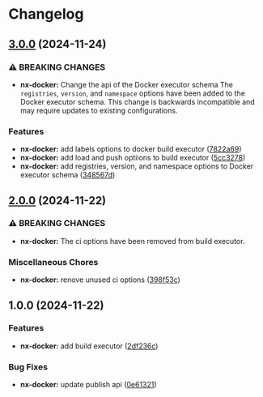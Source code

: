 # Changelog

## [3.0.0](https://github.com/ebizbase/dev-infras/compare/nx-docker-v2.0.0...nx-docker-v3.0.0) (2024-11-24)


### ⚠ BREAKING CHANGES

* **nx-docker:** Change the api of the Docker executor schema The `registries`, `version`, and `namespace` options have been added to the Docker executor schema. This change is backwards incompatible and may require updates to existing configurations.

### Features

* **nx-docker:** add labels options to docker build executor ([7822a69](https://github.com/ebizbase/dev-infras/commit/7822a69fdd3737ac63c0ee5ca393dadc7a8504de))
* **nx-docker:** add load and push optiions to build executor ([5cc3278](https://github.com/ebizbase/dev-infras/commit/5cc3278c87678a1a0054a496fd1db7f0756a8d27))
* **nx-docker:** add registries, version, and namespace options to Docker executor schema ([348567d](https://github.com/ebizbase/dev-infras/commit/348567d2ccf130b1fee13c844d07b86c24141722))

## [2.0.0](https://github.com/ebizbase/dev-infras/compare/nx-docker-v1.0.0...nx-docker-v2.0.0) (2024-11-22)


### ⚠ BREAKING CHANGES

* **nx-docker:** The ci options have been removed from build executor.

### Miscellaneous Chores

* **nx-docker:** renove unused ci options ([398f53c](https://github.com/ebizbase/dev-infras/commit/398f53c967f4e58e2fab5e385be627274fc884e5))

## 1.0.0 (2024-11-22)


### Features

* **nx-docker:** add build executor ([2df236c](https://github.com/ebizbase/dev-infras/commit/2df236c038a0e8d7fb4b37d8b00c5b52aac70c92))


### Bug Fixes

* **nx-docker:** update publish  api ([0e61321](https://github.com/ebizbase/dev-infras/commit/0e613213df35b62bfe96f79bc7869dfb02772997))
